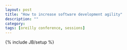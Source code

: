 ```yaml
---
layout: post
title: "How to increase software development agility"
description: ""
category: 
tags: [oreilly conference, sessions]
---
```

{% include JB/setup %}
